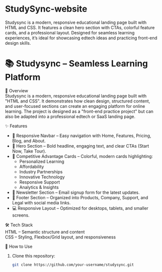 # StudySync-website
Studysync is a modern, responsive educational landing page built with HTML and CSS. It features a clean hero section with CTAs, colorful feature cards, and a professional layout. Designed for seamless learning experiences, it’s ideal for showcasing edtech ideas and practicing front-end design skills.
# 📚 Studysync – Seamless Learning Platform  

📌 Overview  
Studysync is a modern, responsive educational landing page built with "HTML and CSS". It demonstrates how clean design, structured content, and user-focused sections can create an engaging platform for online learning. The project is designed as a "front-end practice project" but can also be adapted into a professional edtech or SaaS landing page.  

 ✨ Features  
- 📑 Responsive Navbar – Easy navigation with Home, Features, Pricing, Blog, and About.  
- 🎯 Hero Section – Bold headline, engaging text, and clear CTAs (Start Now, Take Tour).  
- 🎨 Competitive Advantage Cards – Colorful, modern cards highlighting:  
  - Personalized Learning  
  - Affordability  
  - Industry Partnerships  
  - Innovative Technology  
  - Responsive Support  
  - Analytics & Insights  
- 📩 Newsletter Section – Email signup form for the latest updates.  
- 📜 Footer Section – Organized into Products, Company, Support, and Legal with social media links.  
- 💻 Responsive Layout – Optimized for desktops, tablets, and smaller screens.  

 🛠️ Tech Stack  
HTML – Semantic structure and content  
CSS – Styling, Flexbox/Grid layout, and responsiveness  



🚀 How to Use  
1. Clone this repository:  
   ```bash
   git clone https://github.com/your-username/studysync.git
